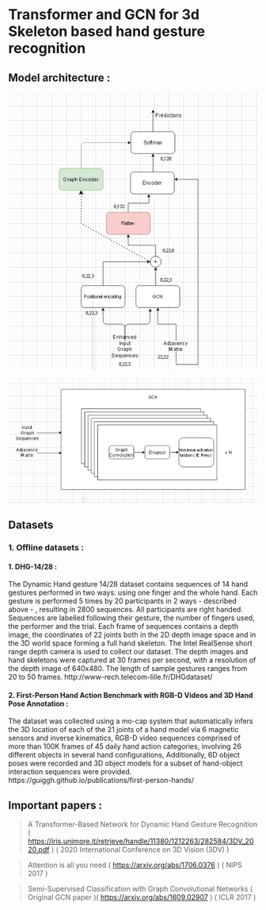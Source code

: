 # Transformer and GCN for 3d Skeleton based hand gesture recognition

## Model architecture :
<p align="center">
  <img src="./Model_architecture.png" alt="Model architecture"/>
</p>
<p align="center">
  <img src="./GCN_architecture.png" alt="Model architecture"/>
</p>
<!-- ![Model architecture](./Model_architecture.png) -->

## Datasets 
### 1. Offline datasets :
#### 1. DHG-14/28 : 
<p>
The Dynamic Hand gesture 14/28 dataset contains sequences of 14 hand gestures performed in two ways: using one finger and the whole hand. Each gesture is performed 5 times by 20 participants in 2 ways - described above - , resulting in 2800 sequences. All participants are right handed. Sequences are labelled following their gesture, the number of fingers used, the performer and the trial. Each frame of sequences contains a depth image, the coordinates of 22 joints both in the 2D depth image space and in the 3D world space forming a full hand skeleton. The Intel RealSense short range depth camera is used to collect our dataset. The depth images and hand skeletons were captured at 30 frames per second, with a resolution of the depth image of 640x480. The length of sample gestures ranges from 20 to 50 frames. http://www-rech.telecom-lille.fr/DHGdataset/ 
</p>

#### 2. First-Person Hand Action Benchmark with RGB-D Videos and 3D Hand Pose Annotation : 
<p>
The dataset was collected using a mo-cap system that automatically infers the 3D location of each of the 21 joints of a hand model via 6 magnetic sensors and inverse kinematics, RGB-D video sequences comprised of more than 100K frames of 45 daily hand action categories, involving 26 different objects in several hand configurations, Additionally, 6D object poses were recorded and 3D object models for a subset of hand-object interaction sequences were provided. https://guiggh.github.io/publications/first-person-hands/
</p>


## Important papers :

> A Transformer-Based Network for Dynamic Hand Gesture Recognition ( https://iris.unimore.it/retrieve/handle/11380/1212263/282584/3DV_2020.pdf ) ( 2020 International Conference on 3D Vision (3DV) )

> Attention is all you need ( https://arxiv.org/abs/1706.0376 ) ( NIPS 2017  )

> Semi-Supervised Classification with Graph Convolutional Networks ( Original GCN paper )( https://arxiv.org/abs/1609.02907 ) ( ICLR 2017  )
